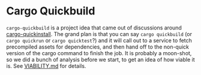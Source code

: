 # Cargo Quickbuild

`cargo-quickbuild` is a project idea that came out of discussions around [cargo-quickinstall](https://github.com/alsuren/cargo-quickinstall/). The grand plan is that you can say `cargo quickbuild` (or `cargo quickrun` or `cargo quicktest`?) and it will call out to a service to fetch precompiled assets for dependencies, and then hand off to the non-quick version of the cargo command to finish the job. It is probably a moon-shot, so we did a bunch of analysis before we start, to get an idea of how viable it is. See [VIABILITY.md](./VIABILITY.md) for details.
